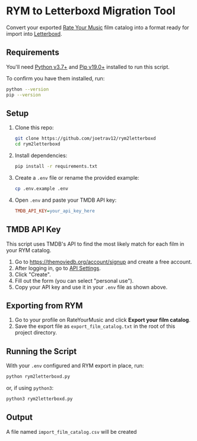 # RYM to Letterboxd Migration Tool

Convert your exported [Rate Your Music](https://rateyourmusic.com) film catalog into a format ready for import into [Letterboxd](https://letterboxd.com).

## Requirements

You'll need [Python v3.7+](https://www.python.org/downloads) and [Pip v19.0+](https://pip.pypa.io/en/stable/installation) installed to run this script.

To confirm you have them installed, run:

```bash
python --version
pip --version
```

## Setup

1. Clone this repo:

    ```bash
    git clone https://github.com/joetrav12/rym2letterboxd
    cd rym2letterboxd
    ```

2. Install dependencies:

    ```bash
    pip install -r requirements.txt
    ```

3. Create a `.env` file or rename the provided example:

    ```bash
    cp .env.example .env
    ```

4. Open `.env` and paste your TMDB API key:

    ```ini
    TMDB_API_KEY=your_api_key_here
    ```

## TMDB API Key

This script uses TMDB's API to find the most likely match for each film in your RYM catalog.

1. Go to https://themoviedb.org/account/signup and create a free account.
2. After logging in, go to [API Settings](https://www.themoviedb.org/settings/api).
3. Click "Create".
4. Fill out the form (you can select "personal use").
5. Copy your API key and use it in your `.env` file as shown above.

## Exporting from RYM

1. Go to your profile on RateYourMusic and click **Export your film catalog**.
2. Save the export file as `export_film_catalog.txt` in the root of this project directory.

## Running the Script

With your `.env` configured and RYM export in place, run:

```bash
python rym2letterboxd.py
```

or, if using `python3`:

```bash
python3 rym2letterboxd.py
```

## Output

A file named `import_film_catalog.csv` will be created
